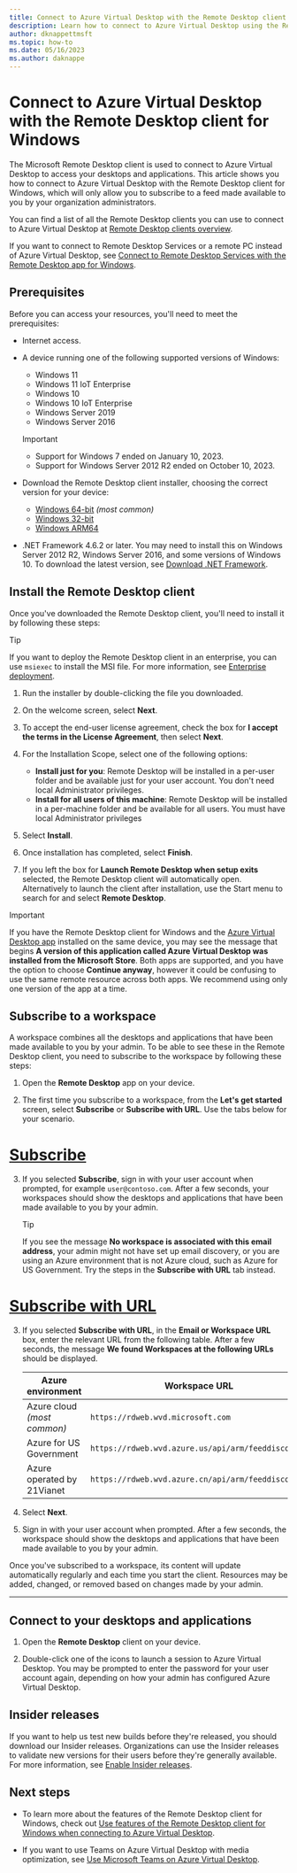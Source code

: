 ```yaml
---
title: Connect to Azure Virtual Desktop with the Remote Desktop client for Windows - Azure Virtual Desktop
description: Learn how to connect to Azure Virtual Desktop using the Remote Desktop client for Windows.
author: dknappettmsft
ms.topic: how-to
ms.date: 05/16/2023
ms.author: daknappe
---
```


# Connect to Azure Virtual Desktop with the Remote Desktop client for Windows

The Microsoft Remote Desktop client is used to connect to Azure Virtual Desktop to access your desktops and applications. This article shows you how to connect to Azure Virtual Desktop with the Remote Desktop client for Windows, which will only allow you to subscribe to a feed made available to you by your organization administrators.

You can find a list of all the Remote Desktop clients you can use to connect to Azure Virtual Desktop at [Remote Desktop clients overview](remote-desktop-clients-overview.md).

If you want to connect to Remote Desktop Services or a remote PC instead of Azure Virtual Desktop, see [Connect to Remote Desktop Services with the Remote Desktop app for Windows](/windows-server/remote/remote-desktop-services/clients/windows).

## Prerequisites

Before you can access your resources, you'll need to meet the prerequisites:

- Internet access.

- A device running one of the following supported versions of Windows:
  - Windows 11
  - Windows 11 IoT Enterprise
  - Windows 10
  - Windows 10 IoT Enterprise
  - Windows Server 2019
  - Windows Server 2016
   
   > [!IMPORTANT]
   > - Support for Windows 7 ended on January 10, 2023.
   > - Support for Windows Server 2012 R2 ended on October 10, 2023.

- Download the Remote Desktop client installer, choosing the correct version for your device:
  - [Windows 64-bit](https://go.microsoft.com/fwlink/?linkid=2139369) *(most common)*
  - [Windows 32-bit](https://go.microsoft.com/fwlink/?linkid=2139456)
  - [Windows ARM64](https://go.microsoft.com/fwlink/?linkid=2139370)

- .NET Framework 4.6.2 or later. You may need to install this on Windows Server 2012 R2, Windows Server 2016, and some versions of Windows 10. To download the latest version, see [Download .NET Framework](https://dotnet.microsoft.com/download/dotnet-framework).

## Install the Remote Desktop client

Once you've downloaded the Remote Desktop client, you'll need to install it by following these steps:

> [!TIP]
> If you want to deploy the Remote Desktop client in an enterprise, you can use `msiexec` to install the MSI file. For more information, see [Enterprise deployment](client-features-windows.md#enterprise-deployment).

1. Run the installer by double-clicking the file you downloaded.

1. On the welcome screen, select **Next**.

1. To accept the end-user license agreement, check the box for **I accept the terms in the License Agreement**, then select **Next**.

1. For the Installation Scope, select one of the following options:

   - **Install just for you**: Remote Desktop will be installed in a per-user folder and be available just for your user account. You don't need local Administrator privileges.
   - **Install for all users of this machine**: Remote Desktop will be installed in a per-machine folder and be available for all users. You must have local Administrator privileges

1. Select **Install**.

1. Once installation has completed, select **Finish**.

1. If you left the box for **Launch Remote Desktop when setup exits** selected, the Remote Desktop client will automatically open. Alternatively to launch the client after installation, use the Start menu to search for and select **Remote Desktop**.

> [!IMPORTANT]
> If you have the Remote Desktop client for Windows and the [Azure Virtual Desktop app](connect-windows-azure-virtual-desktop-app.md) installed on the same device, you may see the message that begins **A version of this application called Azure Virtual Desktop was installed from the Microsoft Store**. Both apps are supported, and you have the option to choose **Continue anyway**, however it could be confusing to use the same remote resource across both apps. We recommend using only one version of the app at a time.

## Subscribe to a workspace

A workspace combines all the desktops and applications that have been made available to you by your admin. To be able to see these in the Remote Desktop client, you need to subscribe to the workspace by following these steps:

1. Open the **Remote Desktop** app on your device.

2. The first time you subscribe to a workspace, from the **Let's get started** screen, select **Subscribe** or **Subscribe with URL**. Use the tabs below for your scenario.

# [Subscribe](#tab/subscribe)

3. If you selected **Subscribe**, sign in with your user account when prompted, for example `user@contoso.com`. After a few seconds, your workspaces should show the desktops and applications that have been made available to you by your admin.
   
   > [!TIP]
   > If you see the message **No workspace is associated with this email address**, your admin might not have set up email discovery, or you are using an Azure environment that is not Azure cloud, such as Azure for US Government. Try the steps in the **Subscribe with URL** tab instead.

# [Subscribe with URL](#tab/subscribe-with-url)
   
3. If you selected **Subscribe with URL**, in the **Email or Workspace URL** box, enter the relevant URL from the following table. After a few seconds, the message **We found Workspaces at the following URLs** should be displayed.

   | Azure environment | Workspace URL |
   |--|--|
   | Azure cloud *(most common)* | `https://rdweb.wvd.microsoft.com` |
   | Azure for US Government | `https://rdweb.wvd.azure.us/api/arm/feeddiscovery` |
   | Azure operated by 21Vianet | `https://rdweb.wvd.azure.cn/api/arm/feeddiscovery` |

4. Select **Next**.

5. Sign in with your user account when prompted. After a few seconds, the workspace should show the desktops and applications that have been made available to you by your admin.

Once you've subscribed to a workspace, its content will update automatically regularly and each time you start the client. Resources may be added, changed, or removed based on changes made by your admin.

---

## Connect to your desktops and applications

1. Open the **Remote Desktop** client on your device.

1. Double-click one of the icons to launch a session to Azure Virtual Desktop. You may be prompted to enter the password for your user account again, depending on how your admin has configured Azure Virtual Desktop.

## Insider releases

If you want to help us test new builds before they're released, you should download our Insider releases. Organizations can use the Insider releases to validate new versions for their users before they're generally available. For more information, see [Enable Insider releases](client-features-windows.md#enable-insider-releases).

## Next steps

- To learn more about the features of the Remote Desktop client for Windows, check out [Use features of the Remote Desktop client for Windows when connecting to Azure Virtual Desktop](client-features-windows.md).

- If you want to use Teams on Azure Virtual Desktop with media optimization, see [Use Microsoft Teams on Azure Virtual Desktop](../teams-on-avd.md).
